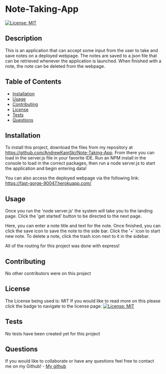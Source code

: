 # Note-Taking-App

 [![License: MIT](https://img.shields.io/badge/License-MIT-yellow.svg)](https://opensource.org/licenses/MIT)


## Description

  This is an application that can accept some input from the user to take and save notes on a deployed webpage. The notes are saved to a json file that can be retrieved whenever the application is launched. When finished with a note, the note can be deleted from the webpage.

  ## Table of Contents

  - [Installation](#installation)
  - [Usage](#usage)
  - [Contributing](#contributing)
  - [License](#license)
  - [Tests](#tests)
  - [Questions](#questions)

  ## Installation

  To install this project, download the files from my repository at https://github.com/AndrewKamSki/Note-Taking-App. From there you can load in the server.js file in your favorite IDE. Run an NPM install in the console to load in the correct packages, then run a node server.js to start the application and begin entering data!

  You can also access the deployed webpage via the following link: 
  https://fast-gorge-90047.herokuapp.com/

  ## Usage

  Once you run the 'node server.js' the system will take you to the landing page. Click the 'get started' button to be directed to the next page.

  Here, you can enter a note title and text for the note. Once finished, you can click the save icon to save the note to the side bar. Click the '+' icon to start new note. To delete a note, click the trash icon next to it in the sidebar. 

  All of the routing for this project was done with express!

  ## Contributing

  No other contributors were on this project

  ## License
  The License being used is: MIT
  If you would like to read more on this please click the badge to navigate to the license page: 
  [![License: MIT](https://img.shields.io/badge/License-MIT-yellow.svg)](https://opensource.org/licenses/MIT)

  ## Tests

  No tests have been created yet for this project
  
  ## Questions

  If you would like to collaborate or have any questions feel free to contact me on my Github!
    - [My github](https://github.com/AndrewKamSki)